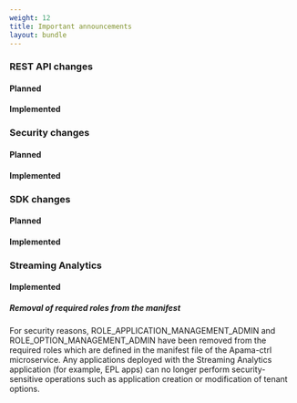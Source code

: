 ```yaml
---
weight: 12
title: Important announcements
layout: bundle
---
```


### REST API changes

#### Planned

#### Implemented


### Security changes

#### Planned

#### Implemented


### SDK changes

#### Planned

#### Implemented


### Streaming Analytics

#### Implemented

##### Removal of required roles from the manifest

For security reasons, ROLE_APPLICATION_MANAGEMENT_ADMIN and ROLE_OPTION_MANAGEMENT_ADMIN have been
removed from the required roles which are defined in the manifest file of the Apama-ctrl microservice.
Any applications deployed with the Streaming Analytics application (for example, EPL apps) can no longer
perform security-sensitive operations such as application creation or modification of tenant options.
